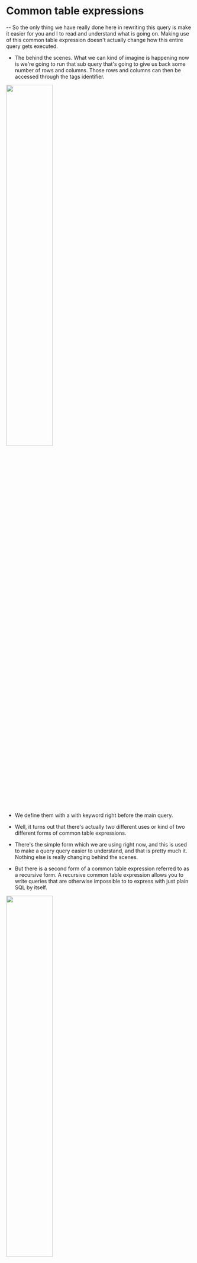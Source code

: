 # Common table expressions

-- So the only thing we have really done here in rewriting this query is make it easier for you and I to read and understand what is going on. Making use of this common table expression doesn't actually change how this entire query gets executed.

- The behind the scenes. What we can kind of imagine is happening now is we're going to run that sub query that's going to give us back some number of rows and columns. Those rows and columns can then be accessed through the tags identifier.

[<img src="./pictures/common_table_expression.png" width="50%"/>](./pictures/common_table_expression.png)

- We define them with a with keyword right before the main query.

- Well, it turns out that there's actually two different uses or kind of two different forms of common table expressions.

- There's the simple form which we are using right now, and this is used to make a query query easier to understand, and that is pretty much it. Nothing else is really changing behind the scenes.

- But there is a second form of a common table expression referred to as a recursive form. A recursive common table expression allows you to write queries that are otherwise impossible to to express with just plain SQL by itself.

[<img src="./pictures/common_table_expressions.png" width="50%"/>](./pictures/common_table_expressions.png)

# Recursive CTE(Common table expressions)

[<img src="./pictures/recursive_ctes.png" width="50%"/>](./pictures/recursive_ctes.png)

- As I've mentioned, every recursive CTE is going to have a union inside of it, whether or not you think you need it.

- We then have one select immediately above, we refer to the select statement above the Union. As the initial or non-recursive query.

- Then immediately after the union, we've got another select. We refer to this statement right here as the recursive query.

[<img src="./pictures/recursice_cte.png" width="50%"/>](./pictures/recursice_cte.png)

[<img src="./pictures/recursive_01.png" width="50%"/>](./pictures/recursive_01.png)

- The first thing that occurs when we run this query, Postgres is going to define two tables behind the scenes. So you're not really going to see these immediately or really see them in any kind of output. We refer to these two temporary tables as a results table and the working table.

[<img src="./pictures/recursive_steps.png" width="50%"/>](./pictures/recursive_steps.png)

- Both these tables are going to be given some number of columns. The columns that they get assigned are whatever you have inside of that set of parentheses right there. So we have with recursive, then some name and then a set of parentheses.

- In this case, we have just one word inside those parentheses of Val, which again is short for value. That means that both of our tables are going to have one single column labeled Val.

[<img src="./pictures/recursive_steps_01.png" width="50%"/>](./pictures/recursive_steps_01.png)

- If we had additional words inside of here, such as maybe created_at or count, that means that we would have additional columns inside of both these tables.


[<img src="./pictures/recursive_steps_03.png" width="50%"/>](./pictures/recursive_steps_03.png)

- In step number two, we run the initial or non-recursive statement. So we're going to run that and then we're going to put the results from that statement into both the results table and the working table.

- So we can imagine that we're going to execute select 3 as Val by itself.

[<img src="./pictures/recursive_04.png" width="50%"/>](./pictures/recursive_04.png)

- So in step number three, we're going to now run our recursive statement. And here's the kind of little trick to understanding what's going on here. We're going to replace the table name of Countdown in there with a reference to the working table instead.

- We are selecting all the different rows from the working table where Val is greater than one. So in that case, it gives us this one row right here. Then from that one row, we are saying take the value inside of the Val column and subtract one from it.

-  if the recursive statement returned any rows. And yep, it definitely did. It gave us that right there. Then we're going to take that row and append it to the results table.

- I'm then going to throw away. This is not really in the step right here, but I'm going to throw away everything inside of the working table as it stands right now, and I'm going to replace it with the result of that recursive query that we just calculated.

- Because our recursive statement just returns some rows. We're then going to run a recursive statement again.

- So we're going to go back up here to step number three. So let's imagine what happens there again, that we're going to run the recursive statement.

-  in the last case, when we executed this query right here, we did not get any rows back out of it. No rows whatsoever. So in this case, our recursive statement returned no rows. So we are going to immediately stop recursion.

- Then our results table will be taken. We're going to rename the results table to whatever we named our recursive as. In this case, we called it Countdown.

- And now we're going to make this resulting table right here accessible to the rest of our query or essentially the outer query.

# Why use recursive ctes

- So Instagram makes the assumption this is a really big assumption. If I am interested in these people and those people are interested in these people, then I should be interested in Justin Bieber, Jennifer Lopez and Snoop Dog as well.

- So to get the list of suggestions for this page right here, we would have to write out a query to take a look at who some user is following. Find those people and then find who they are following in turn.

[<img src="./pictures/why_use_resursive_ctes.png" width="50%"/>](./pictures/why_use_resursive_ctes.png)

- As you can imagine that this tree kind of grows in depth over and over and over.

- So even if we could figure out some way to write a joint statement to get this kind of first unassociated layer, because I am already following these people, even if we could kind of figure out a joint statement to get these writing out, a joint statement to go down another level and then another in another would get really confusing and really nasty really quickly.

[<img src="./pictures/why_use_resursive_ctes_02.png" width="50%"/>](./pictures/why_use_resursive_ctes_02.png)
